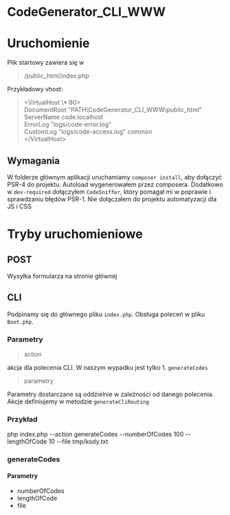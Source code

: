 # CodeGenerator_CLI_WWW

# Uruchomienie

Plik startowy zawiera się w

> /public_html/index.php

Przykładowy vhost:

> \<VirtualHost \\\*:80>  
> DocumentRoot "PATH\CodeGenerator_CLI_WWW\public_html"  
> ServerName code.localhost  
> ErrorLog "logs/code-error.log"  
> CustomLog "logs/code-access.log" common  
> \<\/VirtualHost>

## Wymagania

W folderze głównym aplikacji uruchamiamy `composer install`, aby dołączyć PSR-4 do projektu. Autoload wygenerowałem przez composera. Dodatkowo w `dev-required` dołączyłem `CodeSniffer`, który pomagał mi w poprawie i sprawdzaniu błędów PSR-1.
Nie dołączałem do projektu automatyzacji dla JS i CSS

# Tryby uruchomieniowe

## POST

Wysyłka formularza na stronie głównej

## CLI

Podpinamy się do głównego pliku `index.php`. Obsługa poleceń w pliku `Boot.php`.

### Parametry

> action

akcja dla polecenia CLI. W naszym wypadku jest tylko 1. `generateCodes`

> parametry

Parametry dostarczane są oddzielnie w zależności od danego polecenia. Akcje definiujemy w metodzie `generateCliRouting`

### Przykład

php index.php --action generateCodes --numberOfCodes 100 --lengthOfCode 10 --file tmp/kody.txt

### generateCodes

#### Parametry

- numberOfCodes
- lengthOfCode
- file
